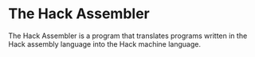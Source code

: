 # The Hack Assembler

The Hack Assembler is a program that translates programs written in the Hack assembly language into the Hack machine language.
